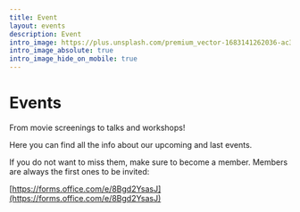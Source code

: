```yaml
---
title: Event
layout: events
description: Event
intro_image: https://plus.unsplash.com/premium_vector-1683141262036-ac39ae64fd48?q=80&w=2340&auto=format&fit=crop&ixlib=rb-4.0.3&ixid=M3wxMjA3fDB8MHxwaG90by1wYWdlfHx8fGVufDB8fHx8fA%3D%3D
intro_image_absolute: true
intro_image_hide_on_mobile: true
---
```


# Events 

From movie screenings to talks and workshops!

Here you can find all the info about our upcoming and last events.

If you do not want to miss them, make sure to become a member. Members are always the first ones to be invited:

[https://forms.office.com/e/8Bgd2YsasJ](https://forms.office.com/e/8Bgd2YsasJ)

